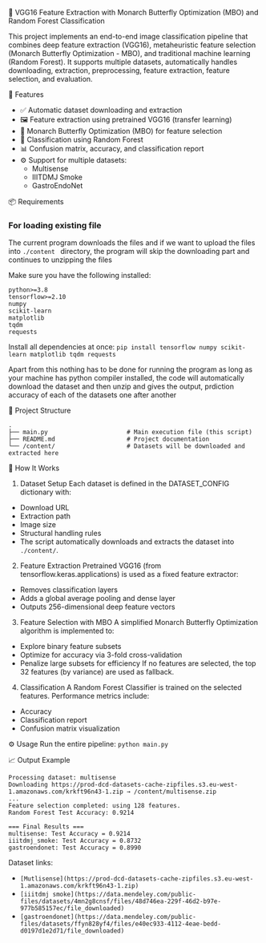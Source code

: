 🧠 VGG16 Feature Extraction with Monarch Butterfly Optimization (MBO) and Random Forest Classification

This project implements an end-to-end image classification pipeline that combines deep feature extraction (VGG16), metaheuristic feature selection (Monarch Butterfly Optimization - MBO), and traditional machine learning (Random Forest).
It supports multiple datasets, automatically handles downloading, extraction, preprocessing, feature extraction, feature selection, and evaluation.

🚀 Features
* ✅ Automatic dataset downloading and extraction
* 🖼️ Feature extraction using pretrained VGG16 (transfer learning)
* 🦋 Monarch Butterfly Optimization (MBO) for feature selection
* 🌲 Classification using Random Forest
* 📊 Confusion matrix, accuracy, and classification report
* ⚙️ Support for multiple datasets:
    * Multisense
    * IIITDMJ Smoke
    * GastroEndoNet

📦 Requirements

### For loading existing file
The current program downloads the files and if we want to upload the files into `./content ` directory, the program will skip the downloading part and continues to unzipping the files

Make sure you have the following installed:
```
python>=3.8
tensorflow>=2.10
numpy
scikit-learn
matplotlib
tqdm
requests
```

Install all dependencies at once:
`pip install tensorflow numpy scikit-learn matplotlib tqdm requests`

Apart from this nothing has to be done for running the program as long as your machine has python compiler installed, the code will automatically download the dataset and then unzip and gives the output, prdiction accuracy of each of the datasets one after another

📁 Project Structure
```
.
├── main.py                      # Main execution file (this script)
├── README.md                    # Project documentation
└── /content/                    # Datasets will be downloaded and extracted here

```

🧬 How It Works
1. Dataset Setup
Each dataset is defined in the DATASET_CONFIG dictionary with:
* Download URL
* Extraction path
* Image size
* Structural handling rules
* The script automatically downloads and extracts the dataset into `./content/`.

2. Feature Extraction
Pretrained VGG16 (from tensorflow.keras.applications) is used as a fixed feature extractor:
* Removes classification layers
* Adds a global average pooling and dense layer
* Outputs 256-dimensional deep feature vectors

3. Feature Selection with MBO
A simplified Monarch Butterfly Optimization algorithm is implemented to:
* Explore binary feature subsets
* Optimize for accuracy via 3-fold cross-validation
* Penalize large subsets for efficiency
If no features are selected, the top 32 features (by variance) are used as fallback.

4. Classification
A Random Forest Classifier is trained on the selected features.
Performance metrics include:
* Accuracy
* Classification report
* Confusion matrix visualization

⚙️ Usage
Run the entire pipeline:
`python main.py`

📈 Output Example
```
Processing dataset: multisense
Downloading https://prod-dcd-datasets-cache-zipfiles.s3.eu-west-1.amazonaws.com/krkft96n43-1.zip → /content/multisense.zip
...
Feature selection completed: using 128 features.
Random Forest Test Accuracy: 0.9214

=== Final Results ===
multisense: Test Accuracy = 0.9214
iiitdmj_smoke: Test Accuracy = 0.8732
gastroendonet: Test Accuracy = 0.8990
```

Dataset links:
* `[Mutlisense](https://prod-dcd-datasets-cache-zipfiles.s3.eu-west-1.amazonaws.com/krkft96n43-1.zip)`
* `[iiitdmj smoke](https://data.mendeley.com/public-files/datasets/4mn2g8cnsf/files/48d746ea-229f-46d2-b97e-977b585157ec/file_downloaded)`
* `[gastroendonet](https://data.mendeley.com/public-files/datasets/ffyn828yf4/files/e40ec933-4112-4eae-bedd-d0197d1e2d71/file_downloaded)`